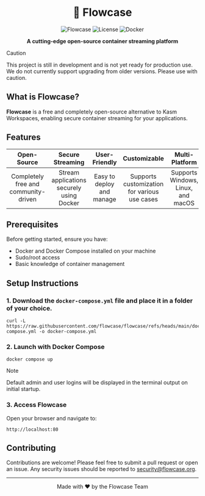 # <div align="center">🌊 **Flowcase**</div>

<div align="center">

![Flowcase](https://img.shields.io/badge/Status-Development-yellow)
![License](https://img.shields.io/badge/license-MIT-blue)
![Docker](https://img.shields.io/badge/Docker-Required-blue)

**A cutting-edge open-source container streaming platform**

</div>

> [!CAUTION]
> This project is still in development and is not yet ready for production use. We do not currently support upgrading from older versions. Please use with caution.

## What is Flowcase?

**Flowcase** is a free and completely open-source alternative to Kasm Workspaces, enabling secure container streaming for your applications.

## Features

<div align="center">

| Open-Source | Secure Streaming | User-Friendly | Customizable | Multi-Platform |
|:-------------:|:------------------:|:----------------:|:--------------:|:--------------:|
| Completely free and community-driven | Stream applications securely using Docker | Easy to deploy and manage | Supports customization for various use cases | Supports Windows, Linux, and macOS |

</div>

## Prerequisites

Before getting started, ensure you have:

- Docker and Docker Compose installed on your machine
- Sudo/root access
- Basic knowledge of container management

## Setup Instructions

### 1. Download the `docker-compose.yml` file and place it in a folder of your choice.

```shell
curl -L https://raw.githubusercontent.com/flowcase/flowcase/refs/heads/main/docker-compose.yml -o docker-compose.yml
```

### 2. Launch with Docker Compose

```shell
docker compose up
```

> [!NOTE]
> Default admin and user logins will be displayed in the terminal output on initial startup.

### 3. Access Flowcase

Open your browser and navigate to:

```
http://localhost:80
```

## Contributing

Contributions are welcome! Please feel free to submit a pull request or open an issue.
Any security issues should be reported to security@flowcase.org.

---
<div align="center">
Made with ❤️ by the Flowcase Team
</div>
